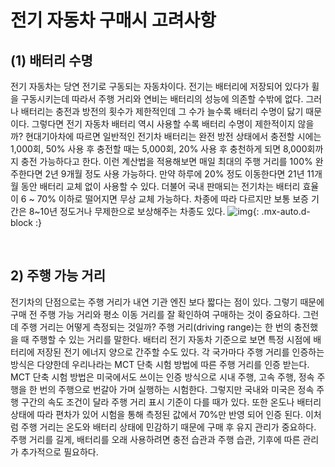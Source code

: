 # 전기 자동차 구매시 고려사항

## (1) 배터리 수명
전기 자동차는 당연 전기로 구동되는 자동차이다. 전기는 배터리에 저장되어 있다가 휠을 구동시키는데 따라서 주행 거리와 연비는 배터리의 성능에 의존할 수밖에 없다. 그러나 배터리는 충전과 방전의 횟수가 제한적인데 그 수가 늘수록 배터리 수명이 닳기 때문이다. 그렇다면 전기 자동차 배터리 역시 사용할 수록 배터리 수명이 제한적이지 않을까? 현대기아차에 따르면 일반적인 전기차 배터리는 완전 방전 상태에서 충전할 시에는 1,000회, 50% 사용 후 충전할 때는 5,000회, 20% 사용 후 충천하게 되면 8,000회까지 충전 가능하다고 한다. 이런 계산법을 적용해보면 매일 최대의 주행 거리를 100% 완주한다면 2년 9개월 정도 사용 가능하다. 만약 하루에 20% 정도 이동한다면 21년 11개월 동안 배터리 교체 없이 사용할 수 있다. 더불어 국내 판매되는 전기차는 배터리 효율이 6 ~ 70% 이하로 떨어지면 무상 교체 가능하다. 차종에 따라 다르지만 보통 보증 기간은 8~10년 정도거나 무제한으로 보상해주는 차종도 있다.
![img](https://lh4.googleusercontent.com/IZWQTfCptMl9KPDWa1Zkt2jRXOvgP7Y0L2uDPU590svRxSMr3RMuRkuvWHGUYsm2vByt87d6TdzgkABUPuESz3AyhJOD8s591dEP5zr6vXL2vLaSN7LlZyDJL0Ub1CvbpvxYBgL7){: .mx-auto.d-block :}

<br/>

## 2) 주행 가능 거리
전기차의 단점으로는 주행 거리가 내연 기관 엔진 보다 짧다는 점이 있다. 그렇기 때문에 구매 전 주행 가능 거리와 평소 이동 거리를 잘 확인하여 구매하는 것이 중요하다. 그런데 주행 거리는 어떻게 측정되는 것일까? 주행 거리(driving range)는 한 번의 충전했을 때 주행할 수 있는 거리를 말한다. 배터리 전기 자동차 기준으로 보면 특정 시점에 배터리에 저장된 전기 에너지 양으로 간주할 수도 있다. 각 국가마다 주행 거리를 인증하는 방식은 다양한데 우리나라는 MCT 단축 시험 방법에 따른 주행 거리를 인증 받는다. MCT 단축 시험 방법은 미국에서도 쓰이는 인증 방식으로 시내 주행, 고속 주행, 정속 주행을 한 번의 주행으로 번갈아 가며 실행하는 시험한다. 그렇지만 국내와 미국은 정속 주행 구간의 속도 조건이 달라 주행 거리 표시 기준이 다를 때가 있다. 또한 온도나 배터리 상태에 따라 편차가 있어 시험을 통해 측정된 값에서 70%만 반영 되어 인증 된다. 
이처럼 주행 거리는 온도와 배터리 상태에 민감하기 때문에 구매 후 유지 관리가 중요하다. 주행 거리를 길게, 배터리를 오래 사용하려면 충전 습관과 주행 습관, 기후에 따른 관리가 추가적으로 필요하다.
